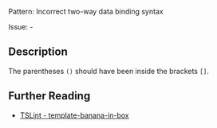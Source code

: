 Pattern: Incorrect two-way data binding syntax

Issue: -

## Description

The parentheses `()` should have been inside the brackets `[]`.

## Further Reading

* [TSLint - template-banana-in-box](http://codelyzer.com/rules/template-banana-in-box/)